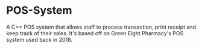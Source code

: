 # POS-System
A C++ POS system that allows staff to process transaction, print receipt and keep track of their sales. It's based off on Green Eight Pharmacy's POS system used back in 2018. 

